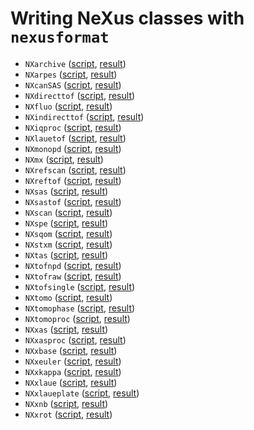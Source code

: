 # Writing NeXus classes with `nexusformat`

 * `NXarchive` ([script](ex_nexusformat_NXarchive.py), [result](../../applications/NXarchive.hdf5))
 * `NXarpes` ([script](ex_nexusformat_NXarpes.py), [result](../../applications/NXarpes.hdf5))
 * `NXcanSAS` ([script](ex_nexusformat_NXcanSAS.py), [result](../../applications/NXcanSAS.hdf5))
 * `NXdirecttof` ([script](ex_nexusformat_NXdirecttof.py), [result](../../applications/NXdirecttof.hdf5))
 * `NXfluo` ([script](ex_nexusformat_NXfluo.py), [result](../../applications/NXfluo.hdf5))
 * `NXindirecttof` ([script](ex_nexusformat_NXindirecttof.py), [result](../../applications/NXindirecttof.hdf5))
 * `NXiqproc` ([script](ex_nexusformat_NXiqproc.py), [result](../../applications/NXiqproc.hdf5))
 * `NXlauetof` ([script](ex_nexusformat_NXlauetof.py), [result](../../applications/NXlauetof.hdf5))
 * `NXmonopd` ([script](ex_nexusformat_NXmonopd.py), [result](../../applications/NXmonopd.hdf5))
 * `NXmx` ([script](ex_nexusformat_NXmx.py), [result](../../applications/NXmx.hdf5))
 * `NXrefscan` ([script](ex_nexusformat_NXrefscan.py), [result](../../applications/NXrefscan.hdf5))
 * `NXreftof` ([script](ex_nexusformat_NXreftof.py), [result](../../applications/NXreftof.hdf5))
 * `NXsas` ([script](ex_nexusformat_NXsas.py), [result](../../applications/NXsas.hdf5))
 * `NXsastof` ([script](ex_nexusformat_NXsastof.py), [result](../../applications/NXsastof.hdf5))
 * `NXscan` ([script](ex_nexusformat_NXscan.py), [result](../../applications/NXscan.hdf5))
 * `NXspe` ([script](ex_nexusformat_NXspe.py), [result](../../applications/NXspe.hdf5))
 * `NXsqom` ([script](ex_nexusformat_NXsqom.py), [result](../../applications/NXsqom.hdf5))
 * `NXstxm` ([script](ex_nexusformat_NXstxm.py), [result](../../applications/NXstxm.hdf5))
 * `NXtas` ([script](ex_nexusformat_NXtas.py), [result](../../applications/NXtas.hdf5))
 * `NXtofnpd` ([script](ex_nexusformat_NXtofnpd.py), [result](../../applications/NXtofnpd.hdf5))
 * `NXtofraw` ([script](ex_nexusformat_NXtofraw.py), [result](../../applications/NXtofraw.hdf5))
 * `NXtofsingle` ([script](ex_nexusformat_NXtofsingle.py), [result](../../applications/NXtofsingle.hdf5))
 * `NXtomo` ([script](ex_nexusformat_NXtomo.py), [result](../../applications/NXtomo.hdf5))
 * `NXtomophase` ([script](ex_nexusformat_NXtomophase.py), [result](../../applications/NXtomophase.hdf5))
 * `NXtomoproc` ([script](ex_nexusformat_NXtomoproc.py), [result](../../applications/NXtomoproc.hdf5))
 * `NXxas` ([script](ex_nexusformat_NXxas.py), [result](../../applications/NXxas.hdf5))
 * `NXxasproc` ([script](ex_nexusformat_NXxasproc.py), [result](../../applications/NXxasproc.hdf5))
 * `NXxbase` ([script](ex_nexusformat_NXxbase.py), [result](../../applications/NXxbase.hdf5))
 * `NXxeuler` ([script](ex_nexusformat_NXxeuler.py), [result](../../applications/NXxeuler.hdf5))
 * `NXxkappa` ([script](ex_nexusformat_NXxkappa.py), [result](../../applications/NXxkappa.hdf5))
 * `NXxlaue` ([script](ex_nexusformat_NXxlaue.py), [result](../../applications/NXxlaue.hdf5))
 * `NXxlaueplate` ([script](ex_nexusformat_NXxlaueplate.py), [result](../../applications/NXxlaueplate.hdf5))
 * `NXxnb` ([script](ex_nexusformat_NXxnb.py), [result](../../applications/NXxnb.hdf5))
 * `NXxrot` ([script](ex_nexusformat_NXxrot.py), [result](../../applications/NXxrot.hdf5))
